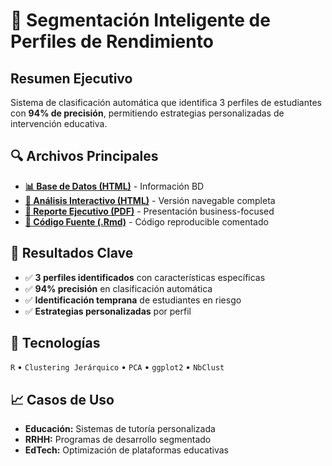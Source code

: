 # 🎯 Segmentación Inteligente de Perfiles de Rendimiento

##  Resumen Ejecutivo
Sistema de clasificación automática que identifica 3 perfiles de estudiantes con **94% de precisión**, permitiendo estrategias personalizadas de intervención educativa.

## 🔍 Archivos Principales
- **[📊 Base de Datos (HTML)](./code/analisis_clustering.html)** - Información BD
- **[📄 Análisis Interactivo (HTML)](./code/analisis_clustering.html)** - Versión navegable completa
- **[💼 Reporte Ejecutivo (PDF)](./output/memoria-ejecutiva.pdf)** - Presentación business-focused
- **[🔧 Código Fuente (.Rmd)](./code/analisis-clustering.Rmd)** - Código reproducible comentado

## 🎯 Resultados Clave
- ✅ **3 perfiles identificados** con características específicas
- ✅ **94% precisión** en clasificación automática  
- ✅ **Identificación temprana** de estudiantes en riesgo
- ✅ **Estrategias personalizadas** por perfil

## 🔧 Tecnologías
`R` • `Clustering Jerárquico` • `PCA` • `ggplot2` • `NbClust`

## 📈 Casos de Uso
- **Educación:** Sistemas de tutoría personalizada
- **RRHH:** Programas de desarrollo segmentado  
- **EdTech:** Optimización de plataformas educativas

